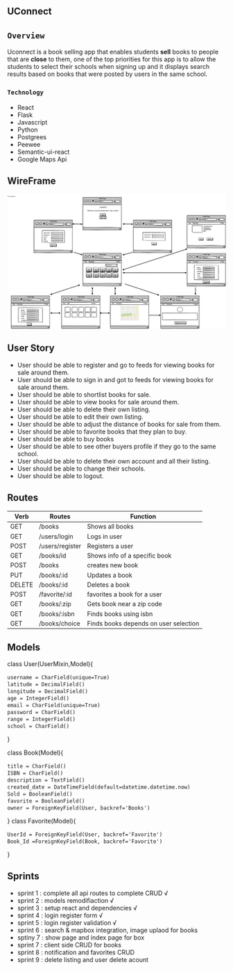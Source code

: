 

## UConnect



## `Overview`
Uconnect is a book selling app that enables students **sell** books to people that are **close** to them, one of the top priorities for this app is to allow the students to select their schools when signing up and it displays search results based on books that were posted by users in the same school.

### `Technology`
- React
- Flask
- Javascript
- Python
- Postgrees
- Peewee
- Semantic-ui-react
- Google Maps Api


## WireFrame
![our wireframe](./images/Wireframe1.png)	


## User Story
- User should be able to register and go to feeds for viewing books for sale around them. 
- User should be able to sign in and got to feeds for viewing books for sale around them. 
- User should be able to shortlist books for sale. 
- User should be able to view books for sale around them. 
- User should be able to delete their own listing.
- User should be able to edit their own listing.
- User should be able to adjust the distance of books for sale from them.
- User should be able to favorite books that they plan to buy. 
- User should be able to buy books 
- User should be able to see other buyers profile if they go to the same school.
- User should be able to delete their own account and all their listing. 
- User should be able to change their schools. 
- User should be able to logout. 

## Routes
| Verb | Routes | Function|
|------|--------|---------|
|GET   |/books  |Shows all books|
|GET   |/users/login|Logs in user|
|POST  |/users/register|Registers a user|
|GET   |/books/id|Shows info of a specific book|
|POST  |/books|creates new book|
|PUT   |/books/:id|Updates a book|
|DELETE|/books/:id|Deletes a book|
|POST  |/favorite/:id|favorites a book for a user|
|GET   |/books/:zip|Gets book near a zip code|
|GET   |/books/:isbn|Finds books using isbn|
|GET   |/books/choice|Finds books depends on user selection|

## Models
class User(UserMixin,Model){

	username = CharField(unique=True)
	latitude = DecimalField()
	longitude = DecimalField()
	age = IntegerField()
	email = CharField(unique=True)
	password = CharField()
	range = IntegerField()
	school = CharField()
}


class Book(Model){

	title = CharField()
	ISBN = CharField()
	description = TextField()
	created_date = DateTimeField(default=datetime.datetime.now)
	Sold = BooleanField()
	favorite = BooleanField()
	owner = ForeignKeyField(User, backref='Books')
}
class Favorite(Model){
	
	UserId = ForeignKeyField(User, backref='Favorite')
	Book_Id =ForeignKeyField(Book, backref='Favorite')
}


## Sprints
- sprint 1 : complete all api routes to complete CRUD √
- sprint 2 : models remodifiaction √
- sprint 3 : setup react and dependencies √
- sprint 4 : login register form √
- sprint 5 : login register validation √
- sprint 6 : search & mapbox integration, image uplaod for books
- sptiny 7 : show page and index page for box
- sprint 7 : client side CRUD for books
- sprint 8 : notification and favorites CRUD
- sprint 9 : delete listing and user delete acount